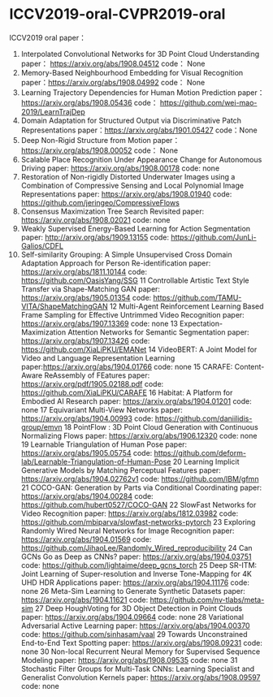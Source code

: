 # ICCV2019-oral-CVPR2019-oral

ICCV2019 oral paper：
1. Interpolated Convolutional Networks for 3D Point Cloud Understanding
paper： https://arxiv.org/abs/1908.04512
code： None
2. Memory-Based Neighbourhood Embedding for Visual Recognition
paper：https://arxiv.org/abs/1908.04992
code： None
3. Learning Trajectory Dependencies for Human Motion Prediction
paper： https://arxiv.org/abs/1908.05436
code： https://github.com/wei-mao-2019/LearnTrajDep
4. Domain Adaptation for Structured Output via Discriminative Patch Representations
paper：https://arxiv.org/abs/1901.05427
code：None
5. Deep Non-Rigid Structure from Motion
paper：https://arxiv.org/abs/1908.00052
code： None
6. Scalable Place Recognition Under Appearance Change for Autonomous Driving
paper: https://arxiv.org/abs/1908.00178
code:  none 
7. Restoration of Non-rigidly Distorted Underwater Images using a Combination of Compressive Sensing and Local Polynomial Image Representations 
paper: https://arxiv.org/abs/1908.01940
code: https://github.com/jeringeo/CompressiveFlows
8. Consensus Maximization Tree Search Revisited
paper: https://arxiv.org/abs/1908.02021
code: none
9. Weakly Supervised Energy-Based Learning for Action Segmentation
paper: http://arxiv.org/abs/1909.13155
code: https://github.com/JunLi-Galios/CDFL
10. Self-similarity Grouping: A Simple Unsupervised Cross Domain Adaptation Approach for Person Re-identification
paper: https://arxiv.org/abs/1811.10144
code: https://github.com/OasisYang/SSG
11 Controllable Artistic Text Style Transfer via Shape-Matching GAN
paper: https://arxiv.org/abs/1905.01354
code: https://github.com/TAMU-VITA/ShapeMatchingGAN
12 Multi-Agent Reinforcement Learning Based Frame Sampling for Effective Untrimmed Video Recognition
paper: https://arxiv.org/abs/1907.13369
code: none
13 Expectation-Maximization Attention Networks for Semantic Segmentation
paper: https://arxiv.org/abs/1907.13426
code: https://github.com/XiaLiPKU/EMANet
14 VideoBERT: A Joint Model for Video and Language Representation Learning
paper:https://arxiv.org/abs/1904.01766 
code: none 
15 CARAFE: Content-Aware ReAssembly of FEatures
paper: https://arxiv.org/pdf/1905.02188.pdf
code: https://github.com/XiaLiPKU/CARAFE
16 Habitat: A Platform for Embodied AI Research
paper: https://arxiv.org/abs/1904.01201
code: none 
17 Equivariant Multi-View Networks
paper: https://arxiv.org/abs/1904.00993
code:  https://github.com/daniilidis-group/emvn
18 PointFlow : 3D Point Cloud Generation with Continuous Normalizing Flows
paper: https://arxiv.org/abs/1906.12320
code: none
19 Learnable Triangulation of Human Pose
paper: https://arxiv.org/abs/1905.05754
code: https://github.com/deform-lab/Learnable-Triangulation-of-Human-Pose
20 Learning Implicit Generative Models by Matching Perceptual Features
paper: https://arxiv.org/abs/1904.02762v1
code: https://github.com/IBM/gfmn
21 COCO-GAN: Generation by Parts via Conditional Coordinating
paper: https://arxiv.org/abs/1904.00284
code: https://github.com/hubert0527/COCO-GAN
22 SlowFast Networks for Video Recognition
paper: https://arxiv.org/abs/1812.03982
code: https://github.com/mbiparva/slowfast-networks-pytorch
23 Exploring Randomly Wired Neural Networks for Image Recognition
paper: https://arxiv.org/abs/1904.01569
code: https://github.com/JihaoLee/Randomly_Wired_reproducibility
24 Can GCNs Go as Deep as CNNs?
paper: https://arxiv.org/abs/1904.03751
code: https://github.com/lightaime/deep_gcns_torch
25 Deep SR-ITM: Joint Learning of Super-resolution and Inverse Tone-Mapping for 4K UHD HDR Applications
paper: https://arxiv.org/abs/1904.11176
code: none
26 Meta-Sim Learning to Generate Synthetic Datasets
paper: https://arxiv.org/abs/1904.11621
code: https://github.com/nv-tlabs/meta-sim
27 Deep HoughVoting for 3D Object Detection in Point Clouds
paper: https://arxiv.org/abs/1904.09664
code: none 
28 Variational Adversarial Active Learning
paper: https://arxiv.org/abs/1904.00370
code: https://github.com/sinhasam/vaal
29 Towards Unconstrained End-to-End Text Spotting
paper: https://arxiv.org/abs/1908.09231
code: none
30 Non-local Recurrent Neural Memory for Supervised Sequence Modeling
paper: https://arxiv.org/abs/1908.09535
code: none
31 Stochastic Filter Groups for Multi-Task CNNs: Learning Specialist and Generalist Convolution Kernels
paper: https://arxiv.org/abs/1908.09597 
code: none 
